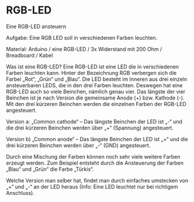 # RGB-LED
Eine RGB-LED ansteuern

Aufgabe: Eine RGB LED soll in verschiedenen Farben leuchten.

Material: Arduino / eine RGB-LED / 3x Widerstand mit 200 Ohm / Breadboard / Kabel

Was ist eine RGB-LED? Eine RGB-LED ist eine LED die in verschiedenen Farben leuchten kann. Hinter der Bezeichnung RGB verbergen sich die Farbei „Rot“, „Grün“ und „Blau“. Die LED besteht im Inneren aus drei einzeln ansteuerbaren LEDS, die in den drei Farben leuchten. Deswegen hat eine RGB-LED auch so viele Beinchen, nämlich genau vier. Das längste der vier Beinchen ist je nach Version die gemeinsame Anode (+) bzw. Kathode (-). Mit den drei kürzeren Beinchen werden die einzelnen Farben der RGB-LED angesteuert.

Version a: „Common cathode“ – Das längste Beinchen der LED ist „-“ und die drei kürzeren Beinchen werden über „+“ (Spannung) angesteuert.

Version b) „Common anode“ – Das längste Beinchen der LED ist „+“ und die drei kürzeren Beinchen werden über „-“ (GND) angesteuert.

Durch eine Mischung der Farben können noch sehr viele weitere Farben erzeugt werden. Zum Beispiel entsteht durch die Ansteuerung der Farben „Blau“ und „Grün“ die Farbe „Türkis“.

Welche Version man selber hat, findet man durch einfaches umstecken von „+“ und „-“ an der LED heraus (Info: Eine LED leuchtet nur bei richtigem Anschluss).
